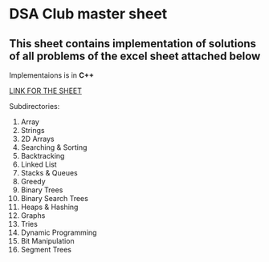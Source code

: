 # DSA Club master sheet

## This sheet contains implementation of solutions of all problems of the excel sheet attached below

Implementaions is in **C++** 

[LINK FOR THE SHEET](https://docs.google.com/spreadsheets/d/1lPKeey7kyKeSZgrmREUDGsug28Xj-GGx321wLGLvBZA/edit?usp=sharing)

Subdirectories:

1. Array
2. Strings
3. 2D Arrays
4. Searching & Sorting
5. Backtracking
6. Linked List
7. Stacks & Queues
8. Greedy
9. Binary Trees
10. Binary Search Trees
11. Heaps & Hashing
12. Graphs
13. Tries
14. Dynamic Programming 
15. Bit Manipulation
16. Segment Trees

